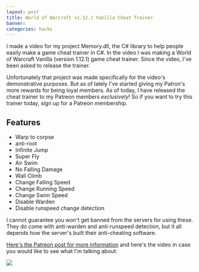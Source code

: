 ```yaml
---
layout: post
title: World of Warcraft v1.12.1 Vanilla Cheat Trainer
banner: 
categories: hacks
---
```


I made a video for my project Memory.dll, the C# library to help people easily make a game cheat trainer in C#. In the video I was making a World of Warcraft Vanilla (version 1.12.1) game cheat trainer. Since the video, I've been asked to release the trainer. 

Unfortunately that project was made specifically for the video's demonstrative purposes. But as of lately I've started giving my Patron's more rewards for being loyal members. As of today, I have released the cheat trainer to my Patreon members _exclusively_! So if you want to try this trainer today, sign up for a Patreon membership.

## Features
- Warp to corpse
- anti-root
- Infinite Jump
- Super Fly
- Air Swim
- No Falling Damage
- Wall Climb
- Change Falling Speed
- Change Running Speed
- Change Swim Speed
- Disable Warden
- Disable runspeed change detection

I cannot guarantee you won't get banned from the servers for using these. They do come with anti-warden and anti-runspeed detection, but it all depends how the server's built their anti-cheating software.

[Here's the Patreon post for more information](https://www.patreon.com/posts/patreon-wow-1-12-22432431) and here's the video in case you would like to see what I'm talking about:

<div class='video'>
<a href='https://www.youtube.com/watch?v=OKJsbDDh5CE' title='Click here to watch the video!' target='_BLANK'><i class="svg-icon youtube"></i><div class="play"></div><img src="https://img.youtube.com/vi/OKJsbDDh5CE/0.jpg" /></a>
</div>
